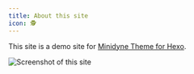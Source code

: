 ```yaml
---
title: About this site
icon: 🕵️‍
---
```

This site is a demo site for [Minidyne Theme for Hexo](https://github.com/tomap/hexo-theme-minidyne).

![Screenshot of this site](/screenshot.png)